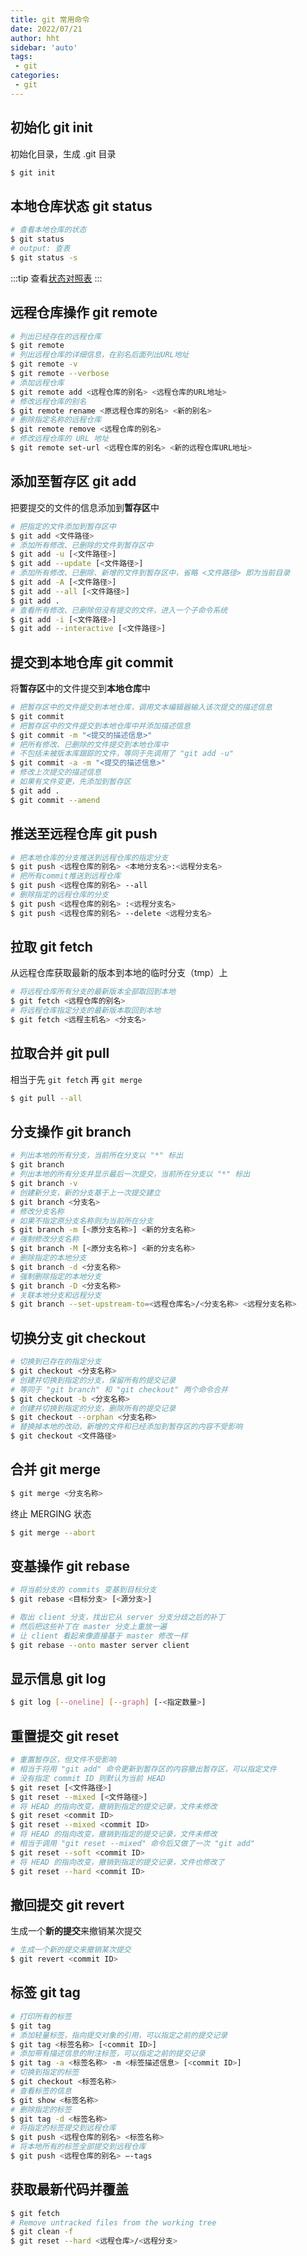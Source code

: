 ```yaml
---
title: git 常用命令
date: 2022/07/21
author: hht
sidebar: 'auto'
tags:
 - git
categories: 
 - git
---
```


## 初始化 git init

初始化目录，生成 .git 目录

```bash
$ git init
```

## 本地仓库状态 git status

```bash
# 查看本地仓库的状态
$ git status
# output: 查表
$ git status -s
```
:::tip
查看[状态对照表](https://git-scm.com/docs/git-status)
:::

## 远程仓库操作 git remote

```bash
# 列出已经存在的远程仓库
$ git remote
# 列出远程仓库的详细信息，在别名后面列出URL地址
$ git remote -v
$ git remote --verbose
# 添加远程仓库
$ git remote add <远程仓库的别名> <远程仓库的URL地址>
# 修改远程仓库的别名
$ git remote rename <原远程仓库的别名> <新的别名>
# 删除指定名称的远程仓库
$ git remote remove <远程仓库的别名>
# 修改远程仓库的 URL 地址
$ git remote set-url <远程仓库的别名> <新的远程仓库URL地址>
```

## 添加至暂存区 git add

把要提交的文件的信息添加到**暂存区**中

```bash
# 把指定的文件添加到暂存区中
$ git add <文件路径>
# 添加所有修改、已删除的文件到暂存区中
$ git add -u [<文件路径>]
$ git add --update [<文件路径>]
# 添加所有修改、已删除、新增的文件到暂存区中，省略 <文件路径> 即为当前目录
$ git add -A [<文件路径>]
$ git add --all [<文件路径>]
$ git add .
# 查看所有修改、已删除但没有提交的文件，进入一个子命令系统
$ git add -i [<文件路径>]
$ git add --interactive [<文件路径>]
```

## 提交到本地仓库 git commit

将**暂存区**中的文件提交到**本地仓库**中

```bash
# 把暂存区中的文件提交到本地仓库，调用文本编辑器输入该次提交的描述信息
$ git commit
# 把暂存区中的文件提交到本地仓库中并添加描述信息
$ git commit -m "<提交的描述信息>"
# 把所有修改、已删除的文件提交到本地仓库中
# 不包括未被版本库跟踪的文件，等同于先调用了 "git add -u"
$ git commit -a -m "<提交的描述信息>"
# 修改上次提交的描述信息
# 如果有文件变更，先添加到暂存区
$ git add .
$ git commit --amend
```

## 推送至远程仓库 git push

```bash
# 把本地仓库的分支推送到远程仓库的指定分支
$ git push <远程仓库的别名> <本地分支名>:<远程分支名>
# 把所有commit推送到远程仓库
$ git push <远程仓库的别名> --all
# 删除指定的远程仓库的分支
$ git push <远程仓库的别名> :<远程分支名>
$ git push <远程仓库的别名> --delete <远程分支名>
```

## 拉取 git fetch 

从远程仓库获取最新的版本到本地的临时分支（tmp）上

```bash
# 将远程仓库所有分支的最新版本全部取回到本地
$ git fetch <远程仓库的别名>
# 将远程仓库指定分支的最新版本取回到本地
$ git fetch <远程主机名> <分支名>
```

## 拉取合并 git pull 

相当于先 `git fetch` 再 `git merge`

```bash
$ git pull --all
```

## 分支操作 git branch 

```bash
# 列出本地的所有分支，当前所在分支以 "*" 标出
$ git branch
# 列出本地的所有分支并显示最后一次提交，当前所在分支以 "*" 标出
$ git branch -v
# 创建新分支，新的分支基于上一次提交建立
$ git branch <分支名>
# 修改分支名称
# 如果不指定原分支名称则为当前所在分支
$ git branch -m [<原分支名称>] <新的分支名称>
# 强制修改分支名称
$ git branch -M [<原分支名称>] <新的分支名称>
# 删除指定的本地分支
$ git branch -d <分支名称>
# 强制删除指定的本地分支
$ git branch -D <分支名称>
# 关联本地分支和远程分支
$ git branch --set-upstream-to=<远程仓库名>/<分支名称> <远程分支名称>
```

## 切换分支 git checkout

```bash
# 切换到已存在的指定分支
$ git checkout <分支名称>
# 创建并切换到指定的分支，保留所有的提交记录
# 等同于 "git branch" 和 "git checkout" 两个命令合并
$ git checkout -b <分支名称>
# 创建并切换到指定的分支，删除所有的提交记录
$ git checkout --orphan <分支名称>
# 替换掉本地的改动，新增的文件和已经添加到暂存区的内容不受影响
$ git checkout <文件路径>
```

## 合并 git merge 

```bash
$ git merge <分支名称>
```

终止 MERGING 状态

```bash
$ git merge --abort
```

## 变基操作 git rebase
```bash
# 将当前分支的 commits 变基到目标分支
$ git rebase <目标分支> [<源分支>]

# 取出 client 分支，找出它从 server 分支分歧之后的补丁
# 然后把这些补丁在 master 分支上重放一遍
# 让 client 看起来像直接基于 master 修改一样
$ git rebase --onto master server client
```

## 显示信息 git log

```bash
$ git log [--oneline] [--graph] [-<指定数量>]
```

## 重置提交 git reset

```bash
# 重置暂存区，但文件不受影响
# 相当于将用 "git add" 命令更新到暂存区的内容撤出暂存区，可以指定文件
# 没有指定 commit ID 则默认为当前 HEAD
$ git reset [<文件路径>]
$ git reset --mixed [<文件路径>]
# 将 HEAD 的指向改变，撤销到指定的提交记录，文件未修改
$ git reset <commit ID>
$ git reset --mixed <commit ID>
# 将 HEAD 的指向改变，撤销到指定的提交记录，文件未修改
# 相当于调用 "git reset --mixed" 命令后又做了一次 "git add"
$ git reset --soft <commit ID>
# 将 HEAD 的指向改变，撤销到指定的提交记录，文件也修改了
$ git reset --hard <commit ID>
```

## 撤回提交 git revert

生成一个**新的提交**来撤销某次提交

```bash
# 生成一个新的提交来撤销某次提交
$ git revert <commit ID>
```

## 标签 git tag

```bash
# 打印所有的标签
$ git tag
# 添加轻量标签，指向提交对象的引用，可以指定之前的提交记录
$ git tag <标签名称> [<commit ID>]
# 添加带有描述信息的附注标签，可以指定之前的提交记录
$ git tag -a <标签名称> -m <标签描述信息> [<commit ID>]
# 切换到指定的标签
$ git checkout <标签名称>
# 查看标签的信息
$ git show <标签名称>
# 删除指定的标签
$ git tag -d <标签名称>
# 将指定的标签提交到远程仓库
$ git push <远程仓库的别名> <标签名称>
# 将本地所有的标签全部提交到远程仓库
$ git push <远程仓库的别名> –-tags
```

## 获取最新代码并覆盖

```bash
$ git fetch
# Remove untracked files from the working tree
$ git clean -f
$ git reset --hard <远程仓库>/<远程分支>
```